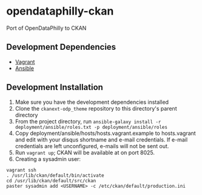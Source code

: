opendataphilly-ckan
===================

Port of OpenDataPhilly to CKAN

Development Dependencies
------------------

* [Vagrant](http://www.vagrantup.com)
* [Ansible](http://www.ansible.com)


Development Installation
---------------

1. Make sure you have the development dependencies installed
2. Clone the `ckanext-odp_theme` repository to this directory's parent directory
3. From the project directory, run `ansible-galaxy install -r deployment/ansible/roles.txt -p deployment/ansible/roles`
4. Copy deployment/ansible/hosts/hosts.vagrant.example to hosts.vagrant and edit with your disqus shortname and e-mail credentials. If e-mail credentials are left unconfigured, e-mails will not be sent out.
5. Run `vagrant up`; CKAN will be available at on port 8025.
6. Creating a sysadmin user:
  ```
  vagrant ssh
  . /usr/lib/ckan/default/bin/activate
  cd /usr/lib/ckan/default/src/ckan
  paster sysadmin add <USERNAME> -c /etc/ckan/default/production.ini
  ```
